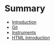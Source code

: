 # Summary

* [Introduction](README.md)
* [Git](Git.md)
* [Instruments](instruments.md)
* [HTML Introduction](html_introduction.md)

